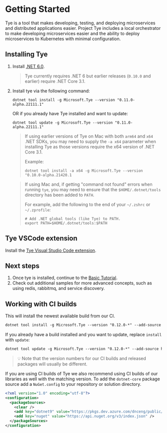 # Getting Started

Tye is a tool that makes developing, testing, and deploying microservices and distributed applications easier. Project Tye includes a local orchestrator to make developing microservices easier and the ability to deploy microservices to Kubernetes with minimal configuration.

## Installing Tye

1. Install [.NET 6.0](<https://dot.net>).

    > Tye currently requires .NET 6 but earlier releases (`0.10.0` and earlier) require .NET Core 3.1.

1. Install tye via the following command:

    ```text
    dotnet tool install -g Microsoft.Tye --version "0.11.0-alpha.22111.1"
    ```

    OR if you already have Tye installed and want to update:

    ```text
    dotnet tool update -g Microsoft.Tye --version "0.11.0-alpha.22111.1"
    ```

    > If using earlier versions of Tye on Mac with both `arm64` and `x64` .NET SDKs, you may need to supply the `-a x64` parameter when installing Tye as those versions require the x64 version of .NET Core 3.1.
    >
    > Example:
    >
    > ```
    > dotnet tool install -a x64 -g Microsoft.Tye --version "0.10.0-alpha.21420.1
    > ```

    > If using Mac and, if getting "command not found" errors when running `tye`, you may need to ensure that the `$HOME/.dotnet/tools` directory has been added to `PATH`.
    >
    > For example, add the following to the end of your `~/.zshrc` or `~/.zprofile`:
    >
    > ```
    > # Add .NET global tools (like Tye) to PATH.
    > export PATH=$HOME/.dotnet/tools:$PATH
    > ```

## Tye VSCode extension

Install the [Tye Visual Studio Code extension](https://marketplace.visualstudio.com/items?itemName=ms-azuretools.vscode-tye).

## Next steps

1. Once tye is installed, continue to the [Basic Tutorial](/docs/tutorials/hello-tye/00_run_locally.md).
1. Check out additional samples for more advanced concepts, such as using redis, rabbitmq, and service discovery.

## Working with CI builds

This will install the newest available build from our CI.

```txt
dotnet tool install -g Microsoft.Tye --version "0.12.0-*" --add-source https://pkgs.dev.azure.com/dnceng/public/_packaging/dotnet9/nuget/v3/index.json
```

If you already have a build installed and you want to update, replace `install` with `update`:

```txt
dotnet tool update -g Microsoft.Tye --version "0.12.0-*" --add-source https://pkgs.dev.azure.com/dnceng/public/_packaging/dotnet9/nuget/v3/index.json
```

> :bulb: Note that the version numbers for our CI builds and released packages will usually be different.

If you are using CI builds of Tye we also recommend using CI builds of our libraries as well with the matching version. To add the `dotnet-core` package source add a `NuGet.config` to your repository or solution directory.

```xml
<?xml version="1.0" encoding="utf-8"?>
<configuration>
  <packageSources>
    <clear />
    <add key="dotnet9" value="https://pkgs.dev.azure.com/dnceng/public/_packaging/dotnet9/nuget/v3/index.json" />
    <add key="nuget" value="https://api.nuget.org/v3/index.json" />
  </packageSources>
</configuration>
```
